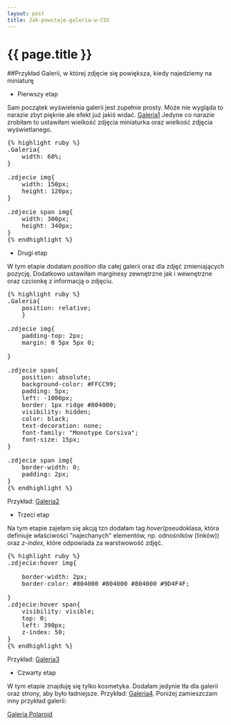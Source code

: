 ```yaml
---
layout: post
title: Jak-powstaje-galeria-w-CSS
---
```


# {{ page.title }}

##Przykład Galerii, w której zdjęcie się powiększa, kiedy najedziemy na miniaturę


* Pierwszy etap

Sam początek wyświelenia galerii jest zupełnie prosty. Może nie wygląda to narazie zbyt pięknie ale efekt już jakiś widać. 
[Galeria1](http://sigma.inf.ug.edu.pl/~amieszczanek/blog/gallery/galeria1.html)
Jedyne co narazie zrobiłam to ustawiłam wielkość zdjęcia miniaturka oraz wielkość zdjęcia wyświetlanego.
<pre>
&#123;% highlight ruby %&#125;
.Galeria{
	width: 60%;
}

.zdjecie img{
	width: 150px;
	height: 120px;
}

.zdjecie span img{ 
	width: 300px;
	height: 340px;
}
&#123;% endhighlight %&#125;
</pre>

* Drugi etap

W tym etapie dodałam *position* dla całej galerii oraz dla zdjęć zmieniających pozycję. Dodatkowo ustawiłam marginesy zewnętrzne
jak i wewnętrzne oraz czcionkę z informacją o zdjęciu.
<pre>
&#123;% highlight ruby %&#125;
.Galeria{
	position: relative;
	}

.zdjecie img{
	padding-top: 2px;
	margin: 0 5px 5px 0;

}

.zdjecie span{
	position: absolute;
	background-color: #FFCC99;
	padding: 5px;
	left: -1000px;
	border: 1px ridge #804000;
	visibility: hidden;
	color: black;
	text-decoration: none;
	font-family: "Monotype Corsiva";
	font-size: 15px;
}

.zdjecie span img{ 
	border-width: 0;
	padding: 2px;
}
&#123;% endhighlight %&#125;
</pre>

Przykład: [Galeria2](http://sigma.inf.ug.edu.pl/~amieszczanek/blog/gallery/galeria2.html)

* Trzeci etap

Na tym etapie zajełam się akcją tzn dodałam tag *hover*(pseudoklasa, która definiuje właściwości "najechanych" elementów, np. odnośników (linków))
oraz *z-index*, które odpowiada za warstwowość zdjęć. 
<pre>
&#123;% highlight ruby %&#125;
.zdjecie:hover img{
	
	border-width: 2px;
	border-color: #804000 #804000 #804000 #9D4F4F;

}
.zdjecie:hover span{ 
	visibility: visible;
	top: 0;
	left: 390px;
	z-index: 50;
}
&#123;% endhighlight %&#125;
</pre>

Przykład: [Galeria3](http://sigma.inf.ug.edu.pl/~amieszczanek/blog/gallery/galeria3.html)

* Czwarty etap

W tym etapie znajduję się tylko kosmetyka. Dodałam jedynie tła dla galerii oraz strony, aby było ładniejsze.
Przykład: [Galeria4](http://sigma.inf.ug.edu.pl/~amieszczanek/blog/gallery/galeria4.html).
Poniżej zamieszczam inny przykład galerii:

[Galeria Polaroid](http://sigma.inf.ug.edu.pl/~amieszczanek/blog/gallery/galeriaNowa2.html)



